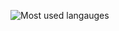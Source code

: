 ![Most used langauges](https://github-readme-generator-tau.vercel.app/language?username=Momwhyareyouhere)
